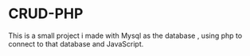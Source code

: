 # CRUD-PHP
This is a small project i made with Mysql as the database , using php to connect to that database and JavaScript.
